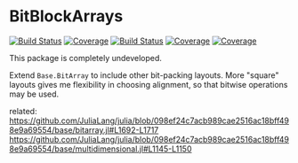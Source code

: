 # BitBlockArrays

[![Build Status](https://gitlab.com/goretkin/BitBlockArrays.jl/badges/master/build.svg)](https://gitlab.com/goretkin/BitBlockArrays.jl/pipelines)
[![Coverage](https://gitlab.com/goretkin/BitBlockArrays.jl/badges/master/coverage.svg)](https://gitlab.com/goretkin/BitBlockArrays.jl/commits/master)
[![Build Status](https://travis-ci.com/goretkin/BitBlockArrays.jl.svg?branch=master)](https://travis-ci.com/goretkin/BitBlockArrays.jl)
[![Coverage](https://codecov.io/gh/goretkin/BitBlockArrays.jl/branch/master/graph/badge.svg)](https://codecov.io/gh/goretkin/BitBlockArrays.jl)
[![Coverage](https://coveralls.io/repos/github/goretkin/BitBlockArrays.jl/badge.svg?branch=master)](https://coveralls.io/github/goretkin/BitBlockArrays.jl?branch=master)


This package is completely undeveloped.


Extend `Base.BitArray` to include other bit-packing layouts. More "square" layouts gives me flexibility in choosing alignment, so that bitwise operations may be used.

related:
https://github.com/JuliaLang/julia/blob/098ef24c7acb989cae2516ac18bff498e9a69554/base/bitarray.jl#L1692-L1717
https://github.com/JuliaLang/julia/blob/098ef24c7acb989cae2516ac18bff498e9a69554/base/multidimensional.jl#L1145-L1150
